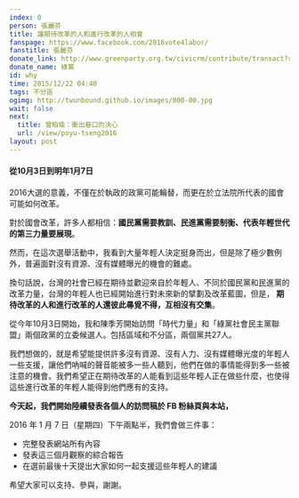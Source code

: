 ```yaml
---
index: 0
person: 張麗芬
title: 讓期待改革的人和進行改革的人相會
fanspage: https://www.facebook.com/2016vote4labor/
fanstitle: 張麗芬
donate_link: http://www.greenparty.org.tw/civicrm/contribute/transact?reset=1&id=4
donate_name: 綠黨
id: why
time: 2015/12/22 04:40
tags: 不分區
ogimg: http://twunbound.github.io/images/000-00.jpg
wait: false
next:
  title: 曾柏瑜：衝出巷口的決心
  url: /view/poyu-tseng2016
layout: post
---
```


#### 從10月3日到明年1月7日

2016大選的意義，不僅在於執政的政黨可能輪替，而更在於立法院所代表的國會可能如何改革。

對於國會改革，許多人都相信：<strong>國民黨需要教訓、民進黨需要制衡、代表年輕世代的第三力量要展現</strong>。

然而，在這次選舉活動中，我看到大量年輕人決定挺身而出，但是除了極少數例外，普遍面對沒有資源、沒有媒體曝光的機會的難處。

換句話說，台灣的社會已經在期待並歡迎來自於年輕人、不同於國民黨和民進黨的改革力量，台灣的年輕人也已經開始進行對未來新的擘劃及改革藍圖，但是，
<strong>期待改革的人和進行改革的人還彼此㝷覓不得，互相沒有交集</strong>。

從今年10月3日開始，我和陳季芳開始訪問「時代力量」和「綠黨社會民主黨聯盟」兩個政黨的立委候選人。包括區域和不分區，兩個黨共27人。

我們想做的，就是希望能提供許多沒有資源、沒有人力、沒有媒體曝光度的年輕人一些支援，讓他們吶喊的聲音能被多一些人聽到，他們在做的事情能得到多一些被注意的機會。我們希望正在期待改革的人能看到這些年輕人正在做些什麼，也使得這些進行改革的年輕人能得到他們應有的支持。

**今天起，我們開始陸續發表各個人的訪問稿於 FB 粉絲頁與本站，**

2016 年 1 月 7 日（星期四）下午兩點半，我們會做三件事：

- 完整發表網站所有內容
- 發表這三個月觀察的綜合報告
- 在選前最後十天提出大家如何一起支援這些年輕人的建議

希望大家可以支持、參與，謝謝。
